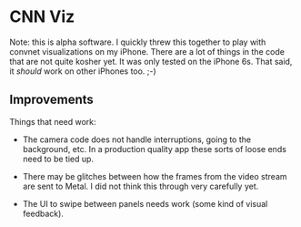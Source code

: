 # CNN Viz 

Note: this is alpha software. I quickly threw this together to play with convnet visualizations on my iPhone. There are a lot of things in the code that are not quite kosher yet. It was only tested on the iPhone 6s. That said, it *should* work on other iPhones too. ;-)

## Improvements

Things that need work:

- The camera code does not handle interruptions, going to the background, etc. In a production quality app these sorts of loose ends need to be tied up.

- There may be glitches between how the frames from the video stream are sent to Metal. I did not think this through very carefully yet.

- The UI to swipe between panels needs work (some kind of visual feedback).
